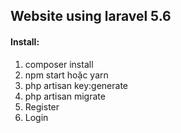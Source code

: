 ## Website using laravel 5.6

#### Install:

1. composer install
2. npm start hoặc yarn
3. php artisan key:generate 
4. php artisan migrate
5. Register
6. Login
